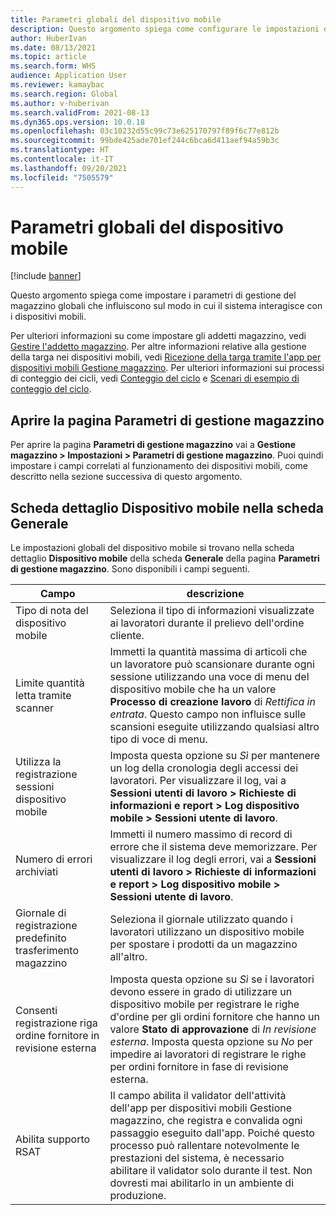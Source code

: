 ```yaml
---
title: Parametri globali del dispositivo mobile
description: Questo argomento spiega come configurare le impostazioni del dispositivo mobile nella pagina dei parametri di gestione del magazzino.
author: HuberIvan
ms.date: 08/13/2021
ms.topic: article
ms.search.form: WHS
audience: Application User
ms.reviewer: kamaybac
ms.search.region: Global
ms.author: v-huberivan
ms.search.validFrom: 2021-08-13
ms.dyn365.ops.version: 10.0.18
ms.openlocfilehash: 03c10232d55c99c73e625170797f89f6c77e812b
ms.sourcegitcommit: 99bde425ade701ef244c6bca6d411aef94a59b3c
ms.translationtype: HT
ms.contentlocale: it-IT
ms.lasthandoff: 09/20/2021
ms.locfileid: "7505579"
---
```

# <a name="global-mobile-device-parameters"></a>Parametri globali del dispositivo mobile

[!include [banner](../includes/banner.md)]

Questo argomento spiega come impostare i parametri di gestione del magazzino globali che influiscono sul modo in cui il sistema interagisce con i dispositivi mobili.

Per ulteriori informazioni su come impostare gli addetti magazzino, vedi [Gestire l'addetto magazzino](manage-warehouse-workers.md). Per altre informazioni relative alla gestione della targa nei dispositivi mobili, vedi [Ricezione della targa tramite l'app per dispositivi mobili Gestione magazzino](warehousing-mobile-device-app-license-plate-receiving.md). Per ulteriori informazioni sui processi di conteggio dei cicli, vedi [Conteggio del ciclo](cycle-counting.md) e [Scenari di esempio di conteggio del ciclo](cycle-counting-scenarios.md).

## <a name="open-the-warehouse-management-parameters-page"></a>Aprire la pagina Parametri di gestione magazzino

Per aprire la pagina **Parametri di gestione magazzino** vai a **Gestione magazzino \> Impostazioni \> Parametri di gestione magazzino**. Puoi quindi impostare i campi correlati al funzionamento dei dispositivi mobili, come descritto nella sezione successiva di questo argomento.

## <a name="mobile-device-fasttab-on-the-general-tab"></a>Scheda dettaglio Dispositivo mobile nella scheda Generale

Le impostazioni globali del dispositivo mobile si trovano nella scheda dettaglio **Dispositivo mobile** della scheda **Generale** della pagina **Parametri di gestione magazzino**. Sono disponibili i campi seguenti.

| Campo | descrizione |
|---|---|
| Tipo di nota del dispositivo mobile | Seleziona il tipo di informazioni visualizzate ai lavoratori durante il prelievo dell'ordine cliente. |
| Limite quantità letta tramite scanner | Immetti la quantità massima di articoli che un lavoratore può scansionare durante ogni sessione utilizzando una voce di menu del dispositivo mobile che ha un valore **Processo di creazione lavoro** di *Rettifica in entrata*. Questo campo non influisce sulle scansioni eseguite utilizzando qualsiasi altro tipo di voce di menu. |
| Utilizza la registrazione sessioni dispositivo mobile | Imposta questa opzione su *Sì* per mantenere un log della cronologia degli accessi dei lavoratori. Per visualizzare il log, vai a **Sessioni utenti di lavoro \> Richieste di informazioni e report \> Log dispositivo mobile \> Sessioni utente di lavoro**. |
| Numero di errori archiviati | Immetti il numero massimo di record di errore che il sistema deve memorizzare. Per visualizzare il log degli errori, vai a **Sessioni utenti di lavoro \> Richieste di informazioni e report \> Log dispositivo mobile \> Sessioni utente di lavoro**. |
| Giornale di registrazione predefinito trasferimento magazzino | Seleziona il giornale utilizzato quando i lavoratori utilizzano un dispositivo mobile per spostare i prodotti da un magazzino all'altro. |
| Consenti registrazione riga ordine fornitore in revisione esterna | Imposta questa opzione su *Sì* se i lavoratori devono essere in grado di utilizzare un dispositivo mobile per registrare le righe d'ordine per gli ordini fornitore che hanno un valore **Stato di approvazione** di *In revisione esterna*. Imposta questa opzione su *No* per impedire ai lavoratori di registrare le righe per ordini fornitore in fase di revisione esterna. |
| Abilita supporto RSAT | Il campo abilita il validator dell'attività dell'app per dispositivi mobili Gestione magazzino, che registra e convalida ogni passaggio eseguito dall'app. Poiché questo processo può rallentare notevolmente le prestazioni del sistema, è necessario abilitare il validator solo durante il test. Non dovresti mai abilitarlo in un ambiente di produzione. |
